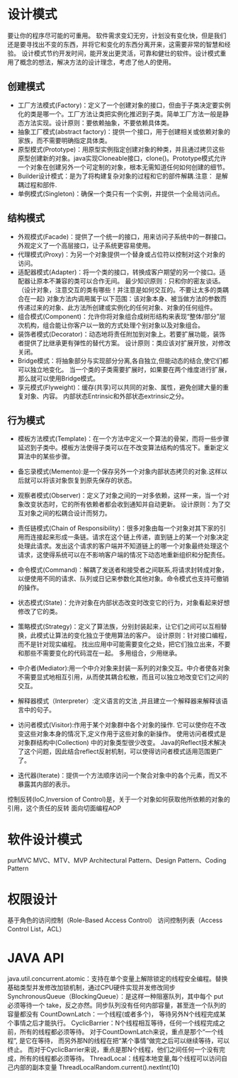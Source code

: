 # 设计模式
要让你的程序尽可能的可重用。
软件需求变幻无穷，计划没有变化快，但是我们还是要寻找出不变的东西，并将它和变化的东西分离开来，这需要非常的智慧和经验。
设计模式节约开发时间，能开发出更灵活，可靠和健壮的软件。设计模式重用了概念的想法，解决方法的设计理念，考虑了他人的使用。
## 创建模式
* 工厂方法模式(Factory)：定义了一个创建对象的接口，但由于子类决定要实例化的类是哪一个。工厂方法让类把实例化推迟到子类。简单工厂方法一般是静态方法实现。设计原则：要依赖抽象，不要依赖具体类。
* 抽象工厂模式(abstract factory)：提供一个接口，用于创建相关或依赖对象的家族，而不需要明确指定具体类。
* 原型模式(Prototype)：用原型实例指定创建对象的种类，并且通过拷贝这些原型创建新的对象。java实现Cloneable接口，clone()。Prototype模式允许一个对象在创建另外一个可定制的对象，根本无需知道任何如何创建的细节。
* Builder设计模式：是为了将构建复杂对象的过程和它的部件解耦.注意： 是解耦过程和部件.
* 单例模式(Singleton)：确保一个类只有一个实例，并提供一个全局访问点。
## 结构模式
* 外观模式(Facade)：提供了一个统一的接口，用来访问子系统中的一群接口。外观定义了一个高层接口，让子系统更容易使用。
* 代理模式(Proxy)：为另一个对象提供一个替身或占位符以控制对这个对象的访问。  
* 适配器模式(Adapter)：将一个类的接口，转换成客户期望的另一个接口。适配器让原本不兼容的类可以合作无间。
最少知识原则：只和你的密友谈话。（设计对象，注意交互的类有哪些！并注意是如何交互的。不要让太多的类耦合在一起)
对象方法内调用属于以下范围：该对象本身、被当做方法的参数而传递过来的对象、此方法所创建或实例化的任何对象、对象的任何组件。
* 组合模式(Component)：允许你将对象组合成树形结构来表现“整体/部分”层次机构，组合能让你客户以一致的方式处理个别对象以及对象组合。
* 装饰者模式(Decorator)：动态地将责任附加到对象上。若要扩展功能，装饰者提供了比继承更有弹性的替代方案。
设计原则：类应该对扩展开放，对修改关闭。
* Bridge模式：将抽象部分与实现部分分离,各自独立,但能动态的结合,使它们都可以独立地变化。
当一个类的子类需要扩展时，如果要在两个维度进行扩展，那么就可以使用Bridge模式。
* 享元模式(Flyweight)：缓存(共享)可以共同的对象、属性，避免创建大量的重复对象、内容。
内部状态Entrinsic和外部状态extrinsic之分。
## 行为模式
* 模板方法模式(Template)：在一个方法中定义一个算法的骨架，而将一些步骤延迟到子类中。模板方法使得子类可以在不改变算法结构的情况下。重新定义算法中的某些步骤。
* 备忘录模式(Memento):是一个保存另外一个对象内部状态拷贝的对象.这样以后就可以将该对象恢复到原先保存的状态。
* 观察者模式(Observer)：定义了对象之间的一对多依赖，这样一来，当一个对象改变状态时，它的所有依赖者都会收到通知并自动更新。
设计原则：为了交互对象之间的松耦合设计而努力。
* 责任链模式(Chain of Responsibility)：很多对象由每一个对象对其下家的引用而连接起来形成一条链。请求在这个链上传递，直到链上的某一个对象决定处理此请求。发出这个请求的客户端并不知道链上的哪一个对象最终处理这个请求，这使得系统可以在不影响客户端的情况下动态地重新组织和分配责任。
* 命令模式(Command)：解耦了发送者和接受者之间联系,将请求封转成对象，以便使用不同的请求、队列或日记来参数化其他对象。命令模式也支持可撤销的操作。
* 状态模式(State)：允许对象在内部状态改变时改变它的行为，对象看起来好想修改了它的类。
* 策略模式(Strategy)：定义了算法族，分别封装起来，让它们之间可以互相替换，此模式让算法的变化独立于使用算法的客户。
设计原则：针对接口编程，而不是针对现实编程。
    找出应用中可能需要变化之处，把它们独立出来，不要和那些不需要变化的代码混在一起。
    多用组合，少用继承。
* 中介者(Mediator):用一个中介对象来封装一系列的对象交互。中介者使各对象不需要显式地相互引用，从而使其耦合松散，而且可以独立地改变它们之间的交互。
* 解释器模式（Interpreter）:定义语言的文法 ,并且建立一个解释器来解释该语言中的句子。
* 访问者模式(Visitor):作用于某个对象群中各个对象的操作. 它可以使你在不改变这些对象本身的情况下,定义作用于这些对象的新操作。
    使用访问者模式是对象群结构中(Collection) 中的对象类型很少改变。
    Java的Reflect技术解决了这个问题，因此结合reflect反射机制，可以使得访问者模式适用范围更广了。

* 迭代器(Iterate)：提供一个方法顺序访问一个聚合对象中的各个元素，而又不暴露其内部的表示。

控制反转(IoC,Inversion of Control)是，关于一个对象如何获取他所依赖的对象的引用，这个责任的反转
面向切面编程AOP

# 软件设计模式
purMVC
MVC、MTV、MVP
Architectural Pattern、Design Pattern、Coding Pattern

# 权限设计
基于角色的访问控制（Role-Based Access Control）
访问控制列表（Access Control List，ACL）

# JAVA API
java.util.concurrent.atomic：支持在单个变量上解除锁定的线程安全编程。替换基础类型并发修改加锁机制，通过CPU硬件实现并发修改同步
SynchronousQueue（BlockingQueue）：是这样一种阻塞队列，其中每个 put 必须等待一个 take，反之亦然。同步队列没有任何内部容量，甚至连一个队列的容量都没有
CountDownLatch：一个线程(或者多个)， 等待另外N个线程完成某个事情之后才能执行。
CyclicBarrier：N个线程相互等待，任何一个线程完成之前，所有的线程都必须等待。
对于CountDownLatch来说，重点是那个“一个线程”, 是它在等待， 而另外那N的线程在把“某个事情”做完之后可以继续等待，可以终止。
而对于CyclicBarrier来说，重点是那N个线程，他们之间任何一个没有完成，所有的线程都必须等待。
ThreadLocal：线程本地变量,每个线程可以访问自己内部的副本变量
ThreadLocalRandom.current().nextInt(10)